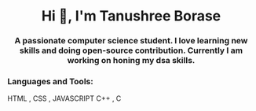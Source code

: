 <h1 align="center">Hi 👋, I'm Tanushree Borase</h1>
<h3 align="center">A passionate computer science student. I love learning new skills and doing open-source contribution. Currently I am working on honing my dsa skills. </h3>

<h3 align="left">Languages and Tools:</h3>
 HTML , CSS , JAVASCRIPT
 C++ , C
